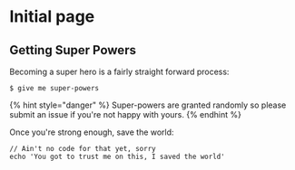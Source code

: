 # Initial page

## Getting Super Powers

Becoming a super hero is a fairly straight forward process:

```
$ give me super-powers
```

{% hint style="danger" %}
 Super-powers are granted randomly so please submit an issue if you're not happy with yours.
{% endhint %}

Once you're strong enough, save the world:

```
// Ain't no code for that yet, sorry
echo 'You got to trust me on this, I saved the world'
```



